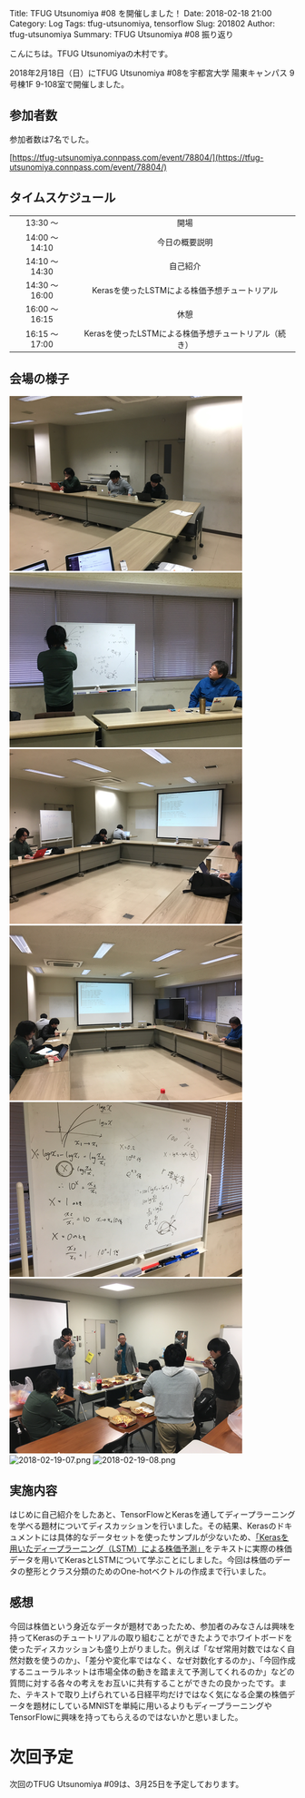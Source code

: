 Title: TFUG Utsunomiya #08 を開催しました！
Date: 2018-02-18 21:00
Category: Log
Tags: tfug-utsunomiya, tensorflow
Slug: 201802
Author: tfug-utsunomiya
Summary: TFUG Utsunomiya #08 振り返り

こんにちは。TFUG Utsunomiyaの木村です。

2018年2月18日（日）にTFUG Utsunomiya #08を宇都宮大学 陽東キャンパス 9号棟1F 9-108室で開催しました。

## 参加者数

参加者数は7名でした。

[https://tfug-utsunomiya.connpass.com/event/78804/](https://tfug-utsunomiya.connpass.com/event/78804/)

## タイムスケジュール

|||
|:-:|:-:|
|13:30 〜 |開場|
|14:00 〜 14:10|今日の概要説明|
|14:10 〜 14:30|自己紹介|
|14:30 〜 16:00|Kerasを使ったLSTMによる株価予想チュートリアル|
|16:00 〜 16:15|休憩|
|16:15 〜 17:00|Kerasを使ったLSTMによる株価予想チュートリアル（続き）|

## 会場の様子

![2018-02-19-01.png](/images/2018-02-19-01.png) ![2018-02-19-02.png](/images/2018-02-19-02.png)
![2018-02-19-03.png](/images/2018-02-19-03.png) ![2018-02-19-04.png](/images/2018-02-19-04.png)
![2018-02-19-05.png](/images/2018-02-19-05.png) ![2018-02-19-06.png](/images/2018-02-19-06.png)
![2018-02-19-07.png](/images/2018-02-19-07.png) ![2018-02-19-08.png](/images/2018-02-19-08.png)

## 実施内容

はじめに自己紹介をしたあと、TensorFlowとKerasを通してディープラーニングを学べる題材についてディスカッションを行いました。その結果、Kerasのドキュメントには具体的なデータセットを使ったサンプルが少ないため、[「Kerasを用いたディープラーニング（LSTM）による株価予測」](https://www.buildinsider.net/small/deeplearningnext/stockprediction)をテキストに実際の株価データを用いてKerasとLSTMについて学ぶことにしました。今回は株価のデータの整形とクラス分類のためのOne-hotベクトルの作成まで行いました。

## 感想

今回は株価という身近なデータが題材であったため、参加者のみなさんは興味を持ってKerasのチュートリアルの取り組むことができたようでホワイトボードを使ったディスカッションも盛り上がりました。例えば「なぜ常用対数ではなく自然対数を使うのか」、「差分や変化率ではなく、なぜ対数化するのか」、「今回作成するニューラルネットは市場全体の動きを踏まえて予測してくれるのか」などの質問に対する各々の考えをお互いに共有することができたの良かったです。また、テキストで取り上げられている日経平均だけではなく気になる企業の株価データを題材にしているMNISTを単純に用いるよりもディープラーニングやTensorFlowに興味を持ってもらえるのではないかと思いました。

# 次回予定

次回のTFUG Utsunomiya #09は、3月25日を予定しております。
